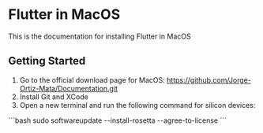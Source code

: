 # Flutter in MacOS

This is the documentation for installing Flutter in MacOS

## Getting Started

1. Go to the official download page for MacOS: https://github.com/Jorge-Ortiz-Mata/Documentation.git
2. Install Git and XCode
3. Open a new terminal and run the following command for silicon devices:

´´´bash
sudo softwareupdate --install-rosetta --agree-to-license
´´´